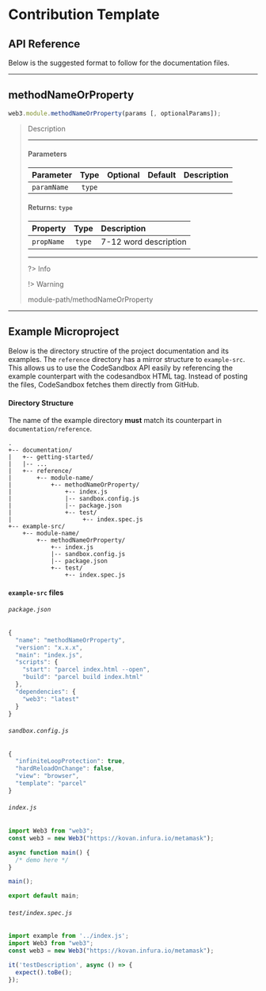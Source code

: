 # Contribution Template

## API Reference

Below is the suggested format to follow for the documentation files. 

---

## methodNameOrProperty
```js
web3.module.methodNameOrProperty(params [, optionalParams]);
```
> Description 
>
> <hr>
>
> #### Parameters
>
> | Parameter | Type | Optional | Default | Description |
> |:-|:-:|:-:|:-:|:-|
> | `paramName` | `type` |  |  |  |
>
> #### Returns: `type`
>
> | Property | Type | Description |
> |:-|:-:|:-|
> | `propName` | `type` | 7-12 word description |
>
> <hr>
> 
> ?> Info
> 
> !> Warning
>
> <codesandbox>module-path/methodNameOrProperty</codesandbox>

---

## Example Microproject

Below is the directory structire of the project documentation and its examples. The `reference` directory has a mirror structure to `example-src`. This allows us to use the CodeSandbox API easily by referencing the example counterpart with the codesandbox HTML tag. Instead of posting the files, CodeSandbox fetches them directly from GitHub. 

#### Directory Structure

The name of the example directory **must** match its counterpart in `documentation/reference`.

```
.
+-- documentation/
|   +-- getting-started/
|   |-- ...
|   +-- reference/
|       +-- module-name/
|           +-- methodNameOrProperty/
|               +-- index.js
|               |-- sandbox.config.js
|               |-- package.json
|               +-- test/
|                    +-- index.spec.js
+-- example-src/
    +-- module-name/
        +-- methodNameOrProperty/
            +-- index.js
            |-- sandbox.config.js
            |-- package.json
            +-- test/
                +-- index.spec.js
```

#### `example-src` files

###### `package.json`
```js
{
  "name": "methodNameOrProperty",
  "version": "x.x.x",
  "main": "index.js",
  "scripts": {
    "start": "parcel index.html --open",
    "build": "parcel build index.html"
  },
  "dependencies": {
    "web3": "latest"
  }
}
```

###### `sandbox.config.js`
```js
{
  "infiniteLoopProtection": true,
  "hardReloadOnChange": false,
  "view": "browser",
  "template": "parcel"
}
```

###### `index.js`
```js
import Web3 from "web3";
const web3 = new Web3("https://kovan.infura.io/metamask");

async function main() {
  /* demo here */
}

main();

export default main;
```

###### `test/index.spec.js`
```js
import example from '../index.js';
import Web3 from "web3";
const web3 = new Web3("https://kovan.infura.io/metamask");

it('testDescription', async () => {
  expect().toBe();
});
```
